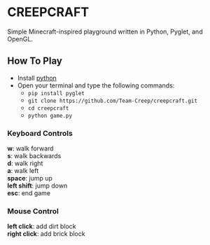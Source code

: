 # CREEPCRAFT

Simple Minecraft-inspired playground written in Python, Pyglet, and OpenGL. 

## How To Play
- Install [python](https://www.python.org/downloads/)
- Open your terminal and type the following commands: 
    - ```pip install pyglet```
    - ```git clone https://github.com/Team-Creep/creepcraft.git```
    - ```cd creepcraft```
    - ```python game.py```

### Keyboard Controls
**w**: walk forward  
**s**: walk backwards  
**d**: walk right  
**a**: walk left  
**space**: jump up  
**left shift**: jump down  
**esc**: end game  

### Mouse Control
**left click**: add dirt block    
**right click**: add brick block   
